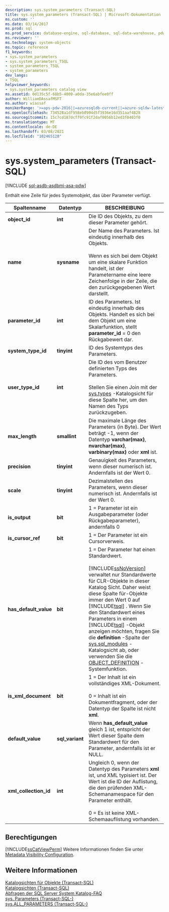 ```yaml
---
description: sys.system_parameters (Transact-SQL)
title: sys.system_parameters (Transact-SQL) | Microsoft-Dokumentation
ms.custom: ''
ms.date: 03/14/2017
ms.prod: sql
ms.prod_service: database-engine, sql-database, sql-data-warehouse, pdw
ms.reviewer: ''
ms.technology: system-objects
ms.topic: reference
f1_keywords:
- sys.system_parameters
- sys.system_parameters_TSQL
- system_parameters_TSQL
- system_parameters
dev_langs:
- TSQL
helpviewer_keywords:
- sys.system_parameters catalog view
ms.assetid: 0d135c5f-68b5-4009-a0da-35e6abfee0ff
author: WilliamDAssafMSFT
ms.author: wiassaf
monikerRange: '>=aps-pdw-2016||=azuresqldb-current||=azure-sqldw-latest||>=sql-server-2016||>=sql-server-linux-2017||=azuresqldb-mi-current'
ms.openlocfilehash: 734528a1df958eb8994d5f3936e16d351aaf4828
ms.sourcegitcommit: 15c7cd187dcff9fc91f2daf0056b12ed3f0403f0
ms.translationtype: MT
ms.contentlocale: de-DE
ms.lasthandoff: 03/08/2021
ms.locfileid: "102465128"
---
```

# <a name="syssystem_parameters-transact-sql"></a>sys.system_parameters (Transact-SQL)
[!INCLUDE [sql-asdb-asdbmi-asa-pdw](../../includes/applies-to-version/sql-asdb-asdbmi-asa-pdw.md)]

  Enthält eine Zeile für jedes Systemobjekt, das über Parameter verfügt.  
  
|Spaltenname|Datentyp|BESCHREIBUNG|  
|-----------------|---------------|-----------------|  
|**object_id**|**int**|Die ID des Objekts, zu dem dieser Parameter gehört.|  
|**name**|**sysname**|Der Name des Parameters. Ist eindeutig innerhalb des Objekts.<br /><br /> Wenn es sich bei dem Objekt um eine skalare Funktion handelt, ist der Parametername eine leere Zeichenfolge in der Zeile, die den zurückgegebenen Wert darstellt.|  
|**parameter_id**|**int**|ID des Parameters. Ist eindeutig innerhalb des Objekts. Handelt es sich bei dem Objekt um eine Skalarfunktion, stellt **parameter_id** = 0 den Rückgabewert dar.|  
|**system_type_id**|**tinyint**|ID des Systemtyps des Parameters.|  
|**user_type_id**|**int**|Die ID des vom Benutzer definierten Typs des Parameters.<br /><br /> Stellen Sie einen Join mit der [sys.types](../../relational-databases/system-catalog-views/sys-types-transact-sql.md) -Katalogsicht für diese Spalte her, um den Namen des Typs zurückzugeben.|  
|**max_length**|**smallint**|Die maximale Länge des Parameters (in Byte). Der Wert beträgt -1, wenn der Datentyp **varchar(max)**, **nvarchar(max)**, **varbinary(max)** oder **xml** ist.|  
|**precision**|**tinyint**|Genauigkeit des Parameters, wenn dieser numerisch ist. Andernfalls ist der Wert 0.|  
|**scale**|**tinyint**|Dezimalstellen des Parameters, wenn dieser numerisch ist. Andernfalls ist der Wert 0.|  
|**is_output**|**bit**|1 = Parameter ist ein Ausgabeparameter (oder Rückgabeparameter), andernfalls 0|  
|**is_cursor_ref**|**bit**|1 = Der Parameter ist ein Cursorverweis.|  
|**has_default_value**|**bit**|1 = Der Parameter hat einen Standardwert.<br /><br /> [!INCLUDE[ssNoVersion](../../includes/ssnoversion-md.md)] verwaltet nur Standardwerte für CLR-Objekte in dieser Katalog Sicht. Daher weist diese Spalte für-Objekte immer den Wert 0 auf [!INCLUDE[tsql](../../includes/tsql-md.md)] . Wenn Sie den Standardwert eines Parameters in einem [!INCLUDE[tsql](../../includes/tsql-md.md)] -Objekt anzeigen möchten, fragen Sie die **definition** -Spalte der [sys.sql_modules](../../relational-databases/system-catalog-views/sys-sql-modules-transact-sql.md) -Katalogsicht ab, oder verwenden Sie die [OBJECT_DEFINITION](../../t-sql/functions/object-definition-transact-sql.md) -Systemfunktion.|  
|**is_xml_document**|**bit**|1 = Der Inhalt ist ein vollständiges XML-Dokument.<br /><br /> 0 = Inhalt ist ein Dokumentfragment, oder der Datentyp der Spalte ist nicht **xml**.|  
|**default_value**|**sql_variant**|Wenn **has_default_value** gleich 1 ist, entspricht der Wert dieser Spalte dem Standardwert für den Parameter, andernfalls ist er NULL.|  
|**xml_collection_id**|**int**|Ungleich 0, wenn der Datentyp des Parameters **xml** ist, und XML typisiert ist. Der Wert ist die ID der Auflistung, die den prüfenden XML-Schemanamespace für den Parameter enthält.<br /><br /> 0 = Es ist keine XML-Schemaauflistung vorhanden.|  
  
## <a name="permissions"></a>Berechtigungen  
 [!INCLUDE[ssCatViewPerm](../../includes/sscatviewperm-md.md)] Weitere Informationen finden Sie unter [Metadata Visibility Configuration](../../relational-databases/security/metadata-visibility-configuration.md).  
  
## <a name="see-also"></a>Weitere Informationen  
 [Katalogsichten für Objekte &#40;Transact-SQL&#41;](../../relational-databases/system-catalog-views/object-catalog-views-transact-sql.md)   
 [Katalogsichten &#40;Transact-SQL&#41;](../../relational-databases/system-catalog-views/catalog-views-transact-sql.md)   
 [Abfragen der SQL Server System Katalog-FAQ](../../relational-databases/system-catalog-views/querying-the-sql-server-system-catalog-faq.yml)   
 [sys. Parameters &#40;Transact-SQL-&#41;](../../relational-databases/system-catalog-views/sys-parameters-transact-sql.md)   
 [sys.ALL_PARAMETERS &#40;Transact-SQL-&#41;](../../relational-databases/system-catalog-views/sys-all-parameters-transact-sql.md)  
  
  
